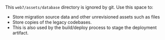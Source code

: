 This `web7/assets/database` directory is ignored by git. Use this space to:

* Store migration source data and other unrevisioned assets such as files
* Store copies of the legacy codebases.
* This is also used by the build/deploy process to stage the deployment artifact.
